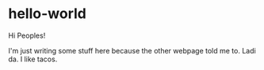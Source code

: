 # hello-world


Hi Peoples!

I'm just writing some stuff here because the other webpage told me to. 
Ladi da. I like tacos.
